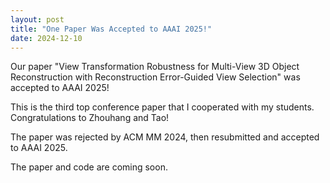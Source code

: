 ```yaml
---
layout: post
title: "One Paper Was Accepted to AAAI 2025!"
date: 2024-12-10
---
```


Our paper "View Transformation Robustness for Multi-View 3D Object Reconstruction with Reconstruction Error-Guided View Selection" was accepted to AAAI 2025!

This is the third top conference paper that I cooperated with my students. Congratulations to Zhouhang and Tao!

The paper was rejected by ACM MM 2024, then resubmitted and accepted to AAAI 2025.

The paper and code are coming soon.
